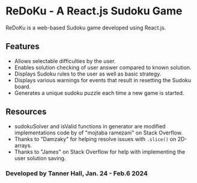 # ReDoKu - A React.js Sudoku Game
ReDoKu is a web-based Sudoku game developed using React.js.

## Features
- Allows selectable difficulties by the user.
- Enables solution checking of user answer compared to known solution.
- Displays Sudoku rules to the user as well as basic strategy.
- Displays various warnings for events that result in resetting the Sudoku board.
- Generates a unique sudoku puzzle each time a new game is started.

## Resources
- sudokuSolver and isValid functions in generator are modified implementations code by of "mojtaba ramezani" on Stack Overflow.
- Thanks to "Damzaky" for helping resolve issues with `.slice()` on 2D-arrays.
- Thanks to "James" on Stack Overflow for help with implementing the user solution saving.
### Developed by Tanner Hall, Jan. 24 - Feb.6 2024
